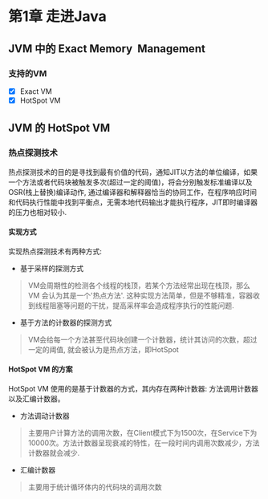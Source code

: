 # 第1章 走进Java


## JVM 中的 Exact Memory  Management


### 支持的VM

- [x] Exact VM
- [x] HotSpot VM

## JVM 的 HotSpot VM


### 热点探测技术

热点探测技术的目的是寻找到最有价值的代码，通知JIT以方法的单位编译，如果一个方法或者代码块被触发多次(超过一定的阈值)，将会分别触发标准编译以及OSR(栈上替换)编译动作, 通过编译器和解释器恰当的协同工作，在程序响应时间和代码执行性能中找到平衡点，无需本地代码输出才能执行程序，JIT即时编译器的压力也相对较小.


#### 实现方式

实现热点探测技术有两种方式:

- 基于采样的探测方式

> VM会周期性的检测各个线程的栈顶，若某个方法经常出现在栈顶，那么VM 会认为其是一个'热点方法'. 这种实现方法简单，但是不够精准，容器收到线程阻塞等问题的干扰，提高采样率会造成程序执行的性能问题.


- 基于方法的计数器的探测方式

> VM会给每一个方法甚至代码块创建一个计数器，统计其访问的次数，超过一定的阈值, 就会被认为是热点方法，即HotSpot


#### HotSpot VM 的方案

HotSpot VM 使用的是基于计数器的方式，其内存在两种计数器: 方法调用计数器以及汇编计数器。

- 方法调动计数器
> 主要用户计算方法的调用次数，在Client模式下为1500次，在Service下为10000次。方法计数器呈现衰减的特性，在一段时间内调用次数减少，方法计数器就会减少.

- 汇编计数器
> 主要用于统计循环体内的代码块的调用次数

